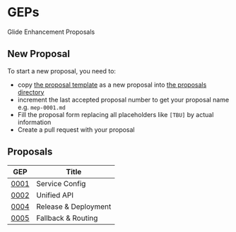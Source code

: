 # GEPs

Glide Enhancement Proposals

## New Proposal

To start a new proposal, you need to:

- copy [the proposal template](./template.md) as a new proposal into [the proposals directory](./proposals)
- increment the last accepted proposal number to get your proposal name e.g. `mep-0001.md`
- Fill the proposal form replacing all placeholders like `[TBU]` by actual information
- Create a pull request with your proposal

## Proposals

| GEP                                              | Title                |
|--------------------------------------------------|----------------------|
| [0001](./proposals/0001-gep.md)                  | Service Config       |
| [0002](./proposals/0002-gep.md)                  | Unified API          |
| [0004](./proposals/0004-release-deployment.md)   | Release & Deployment |
| [0005](./proposals/0005-fallback-rounting.md)    | Fallback & Routing   |


